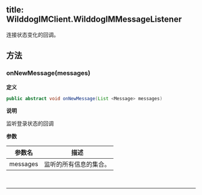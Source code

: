 title: WilddogIMClient.WilddogIMMessageListener
---
连接状态变化的回调。

## 方法

###  onNewMessage(messages)

**定义**

```java
public abstract void onNewMessage(List <Message> messages)
```

**说明**

监听登录状态的回调


**参数**


参数名 | 描述
--- | ---
messages | 监听的所有信息的集合。
</br>

--- 

